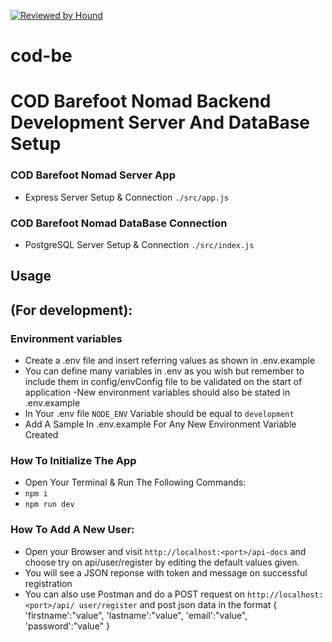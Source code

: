[![Reviewed by Hound](https://img.shields.io/badge/Reviewed_by-Hound-8E64B0.svg)](https://houndci.com)
# cod-be
# COD Barefoot Nomad Backend Development Server And DataBase Setup

### COD Barefoot Nomad Server App 
- Express Server Setup & Connection ```./src/app.js```
### COD Barefoot Nomad DataBase Connection
- PostgreSQL Server Setup & Connection ```./src/index.js```

## Usage
## (For development):

### Environment variables
- Create a .env file and insert referring values as shown in .env.example
- You can define many variables in .env as you wish but remember to include them in   config/envConfig file to be validated on the start of application
-New environment variables should also be stated in .env.example
- In Your .env file ```NODE_ENV``` Variable should be equal to ```development```
- Add A Sample In .env.example For Any New Environment Variable Created

### How To Initialize The App

- Open Your Terminal & Run The Following Commands:
- ```npm i```
- ```npm run dev```

### How To Add A New User: 
  - Open your Browser and visit ```http://localhost:<port>/api-docs``` and choose try on api/user/register by editing the default values given.
  - You will see a JSON reponse with token and message on successful registration
  - You can also use Postman and do a POST request on ```http://localhost:<port>/api/ user/register``` and post json data in the format 
  {
    'firstname':"value",
    'lastname':"value",
    'email':"value",
    'password':"value"
 }
 
